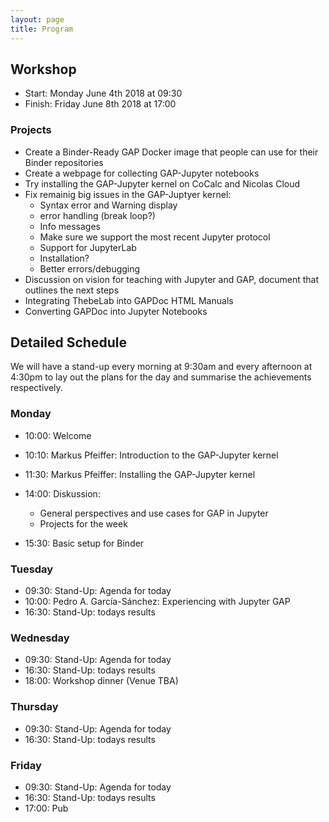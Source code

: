 ```yaml
---
layout: page
title: Program
---
```



## Workshop
* Start: Monday June 4th 2018 at 09:30
* Finish: Friday June 8th 2018 at 17:00

### Projects

* Create a Binder-Ready GAP Docker image that people can use for their Binder repositories
* Create a webpage for collecting GAP-Jupyter notebooks
* Try installing the GAP-Jupyter kernel on CoCalc and Nicolas Cloud
* Fix remainig big issues in the GAP-Juptyer kernel:
    * Syntax error and Warning display
    * error handling (break loop?)
    * Info messages
    * Make sure we support the most recent Jupyter protocol
    * Support for JupyterLab
    * Installation?
    * Better errors/debugging
* Discussion on vision for teaching with Jupyter and GAP, document that outlines the next steps
* Integrating ThebeLab into GAPDoc HTML Manuals
* Converting GAPDoc into Jupyter Notebooks

## Detailed Schedule

We will have a stand-up every morning at 9:30am and every afternoon at 4:30pm to lay out
the plans for the day and summarise the achievements respectively.

### Monday

* 10:00: Welcome
* 10:10: Markus Pfeiffer: Introduction to the GAP-Jupyter kernel
* 11:30: Markus Pfeiffer: Installing the GAP-Jupyter kernel

* 14:00: Diskussion:
    * General perspectives and use cases for GAP in Jupyter
    * Projects for the week
* 15:30: Basic setup for Binder

### Tuesday

* 09:30: Stand-Up: Agenda for today
* 10:00: Pedro A. García-Sánchez: Experiencing with Jupyter GAP
* 16:30: Stand-Up: todays results

### Wednesday

* 09:30: Stand-Up: Agenda for today
* 16:30: Stand-Up: todays results
* 18:00: Workshop dinner (Venue TBA)

### Thursday

* 09:30: Stand-Up: Agenda for today
* 16:30: Stand-Up: todays results

### Friday

* 09:30: Stand-Up: Agenda for today
* 16:30: Stand-Up: todays results
* 17:00: Pub
